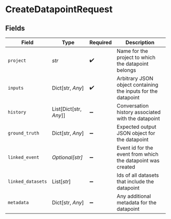 # CreateDatapointRequest


## Fields

| Field                                                         | Type                                                          | Required                                                      | Description                                                   |
| ------------------------------------------------------------- | ------------------------------------------------------------- | ------------------------------------------------------------- | ------------------------------------------------------------- |
| `project`                                                     | *str*                                                         | :heavy_check_mark:                                            | Name for the project to which the datapoint belongs           |
| `inputs`                                                      | Dict[str, *Any*]                                              | :heavy_check_mark:                                            | Arbitrary JSON object containing the inputs for the datapoint |
| `history`                                                     | List[Dict[str, *Any*]]                                        | :heavy_minus_sign:                                            | Conversation history associated with the datapoint            |
| `ground_truth`                                                | Dict[str, *Any*]                                              | :heavy_minus_sign:                                            | Expected output JSON object for the datapoint                 |
| `linked_event`                                                | *Optional[str]*                                               | :heavy_minus_sign:                                            | Event id for the event from which the datapoint was created   |
| `linked_datasets`                                             | List[*str*]                                                   | :heavy_minus_sign:                                            | Ids of all datasets that include the datapoint                |
| `metadata`                                                    | Dict[str, *Any*]                                              | :heavy_minus_sign:                                            | Any additional metadata for the datapoint                     |
